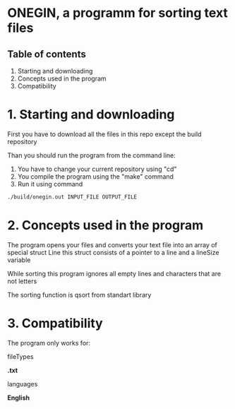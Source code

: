 # ONEGIN, a programm for sorting text files

## Table of contents

1. Starting and downloading
2. Concepts used in the program
3. Compatibility



# 1. Starting and downloading

First you have to download all the files in this repo except the build repository
    
Than you should run the program from the command line:
1) You have to change your current repository using "cd"
2) You compile the program using the "make" command
3) Run it using command 
``` bash
./build/onegin.out INPUT_FILE OUTPUT_FILE 
```

# 2. Concepts used in the program

The program opens your files and converts your text file into an array of special struct Line
this struct consists of a pointer to a line and a lineSize variable
    
While sorting this program ignores all empty lines and characters that are not letters
    
The sorting function is qsort from standart library

# 3. Compatibility

The program only works for: 
    
fileTypes

   **.txt**

languages

   **English**

